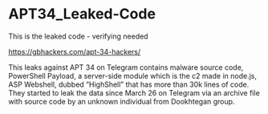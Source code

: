 # APT34_Leaked-Code
This is the leaked code - verifying needed

https://gbhackers.com/apt-34-hackers/


This leaks against APT 34 on Telegram contains malware source code, PowerShell Payload, a server-side module which is the c2 made in node.js, ASP Webshell, dubbed “HighShell” that has more than 30k lines of code.
They started to leak the data since March 26 on Telegram via an archive file with source code by an unknown individual from Dookhtegan group.
